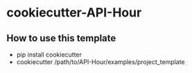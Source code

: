 cookiecutter-API-Hour
=====================
How to use this template
------------------------

 - pip install cookiecutter
 - cookiecutter /path/to/API-Hour/examples/project_template
